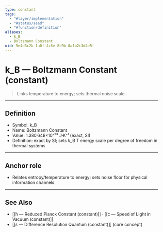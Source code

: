 ```yaml
---
type: constant
tags:
  - "#layer/implementation"
  - "#status/seed"
  - "#function/definition"
aliases:
  - k_B
  - Boltzmann Constant
uid: 5e4d3c2b-1a0f-4c6e-8d9b-0a1b2c3d4e5f
---
```


# k_B — Boltzmann Constant (constant)

> Links temperature to energy; sets thermal noise scale.

---

## Definition

- Symbol: k_B
- Name: Boltzmann Constant
- Value: 1.380 649×10⁻²³ J·K⁻¹ (exact, SI)
- Definition: exact by SI; sets k_B T energy scale per degree of freedom in thermal systems

---

## Anchor role

- Relates entropy/temperature to energy; sets noise floor for physical information channels

---

## See Also

- [[ħ — Reduced Planck Constant (constant)]] · [[c — Speed of Light in Vacuum (constant)]]
- [[ε — Difference Resolution Quantum (constant)]] (core concept)

